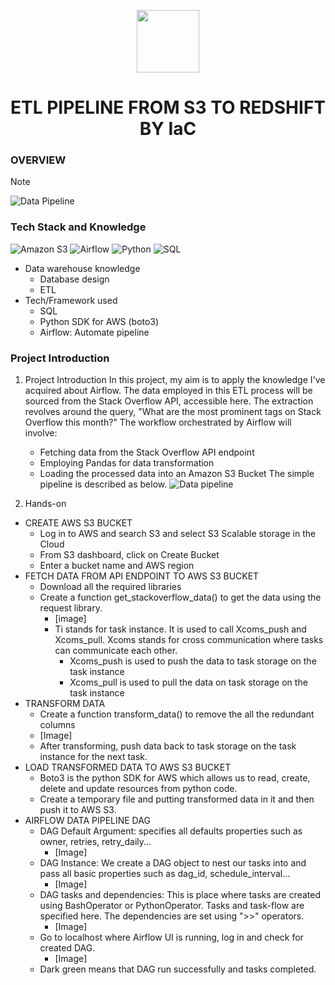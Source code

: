 <p align="center">
<img height="100" width="100" src="https://cdn.iconscout.com/icon/premium/png-512-thumb/etl-10518137-8480186.png?f=webp&w=256"/>
</p>
<h1 align="center">ETL PIPELINE FROM S3 TO REDSHIFT BY IaC</h1>

### OVERVIEW
> [!NOTE]
> 
![Data Pipeline](etl.png)

### Tech Stack and Knowledge
![Amazon S3](https://img.shields.io/badge/amazons3-white?style=flat&logo=amazons3&logoColor=white&color=%23569A31) ![Airflow](https://img.shields.io/badge/Airflow-white?style=flat&logo=apacheairflow&logoColor=white&color=%23017CEE) ![Python](https://img.shields.io/badge/Python-white?style=flat&logo=python&logoColor=white&color=%233776AB) ![SQL](https://img.shields.io/badge/mySQL-white?style=flat&logo=mysql&logoColor=white&color=%234479A1) 

- Data warehouse knowledge
    - Database design
    - ETL
- Tech/Framework used
    - SQL
    - Python SDK for AWS (boto3)
    - Airflow: Automate pipeline

### Project Introduction
1. Project Introduction
In this project, my aim is to apply the knowledge I've acquired about Airflow. The data employed in this ETL process will be sourced from the Stack Overflow API, accessible here. The extraction revolves around the query, "What are the most prominent tags on Stack Overflow this month?" The workflow orchestrated by Airflow will involve:
    - Fetching data from the Stack Overflow API endpoint
    - Employing Pandas for data transformation
    - Loading the processed data into an Amazon S3 Bucket
The simple pipeline is described as below.
![Data pipeline](etl.png)

2. Hands-on
- CREATE AWS S3 BUCKET
    - Log in to AWS and search S3 and select S3 Scalable storage in the Cloud
    - From S3 dashboard, click on Create Bucket
    - Enter a bucket name and AWS region
- FETCH DATA FROM API ENDPOINT TO AWS S3 BUCKET
    - Download all the required libraries
    - Create a function get_stackoverflow_data() to get the data using the request library.
        - [image]
        - Ti stands for task instance. It is used to call Xcoms_push and Xcoms_pull. Xcoms stands for cross communication where tasks can communicate each other. 
            - Xcoms_push is used to push the data to task storage on the task instance
            - Xcoms_pull is used to pull the data on task storage on the task instance
- TRANSFORM DATA 
    - Create a function transform_data() to remove the all the redundant columns
    - [Image]
    - After transforming, push data back to task storage on the task instance for the next task.
- LOAD TRANSFORMED DATA TO AWS S3 BUCKET
    - Boto3 is the python SDK for AWS which allows us to read, create, delete and update resources from python code.
    - Create a temporary file and putting transformed data in it and then push it to AWS S3. 
- AIRFLOW DATA PIPELINE DAG
    - DAG Default Argument: specifies all defaults properties such as owner, retries, retry_daily...
        - [Image]
    - DAG Instance: We create a DAG object to nest our tasks into and pass all basic properties such as dag_id, schedule_interval...
        - [Image]
    - DAG tasks and dependencies: This is place where tasks are created using BashOperator or PythonOperator. Tasks and task-flow are specified here. The dependencies are set using ">>" operators. 
        - [Image]
    - Go to localhost where Airflow UI is running, log in and check for created DAG.
        - [Image]
    - Dark green means that DAG run successfully and tasks completed. 